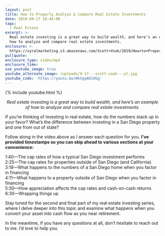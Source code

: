 ```yaml
---
layout: post
title: How to Properly Analyze & Compare Real Estate Investments
date: 2019-09-17 18:44:00
tags:
  - Real Estate
excerpt: >-
  Real estate investing is a great way to build wealth, and here’s an example of
  how to analyze and compare real estate investments.
enclosure: >-
  https://vyralmarketing.s3.amazonaws.com/Scott+Voak/2019/How+to+Properly+Analyze+%26+Compare+Real+Estate+Investments.mp4
pullquote:
enclosure_type: video/mp4
enclosure_time:
use_youtube_image: true
youtube_alternate_image: /uploads/9-17---scott-voak---yt.jpg
youtube_code: 'https://youtu.be/WkVgqAO10Gg'
---
```


{% include youtube.html %}

<p style="text-align: center;"><em>Real estate investing is a great way to build wealth, and here’s an example of how to analyze and compare real estate investments.</em></p>

If you’re thinking of investing in real estate, how do the numbers stack up in your favor? What’s the difference between investing in a San Diego property and one from out of state?

Follow along in the video above as I answer each question for you. **I’ve provided timestamps so you can skip ahead to various sections at your convenience:&nbsp;**

1:40—The cap rates of how a typical San Diego investment performs<br>2:25—The cap rates for properties outside of San Diego (and California)<br>3:18—What happens to the numbers of a San Diego home when you factor in financing&nbsp;<br>4:11—What happens to a property outside of San Diego when you factor in financing<br>5:30—How appreciation affects the cap rates and cash-on-cash returns &nbsp;<br>6:30—Wrapping things up&nbsp;

Stay tuned for the second and final part of my real estate investing series, where I delve deeper into this topic and examine what happens when you convert your asset into cash flow as you near retirement.&nbsp;

In the meantime, if you have any questions at all, don’t hesitate to reach out to me. I’d love to help you.&nbsp;